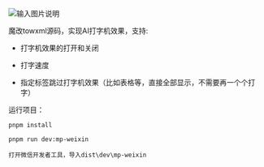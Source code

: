 ![输入图片说明](towxm_typer.gif)

魔改towxml源码，实现AI打字机效果，支持:

* 打字机效果的打开和关闭

* 打字速度

* 指定标签跳过打字机效果（比如表格等，直接全部显示，不需要再一个个打字）

运行项目：

`pnpm install`

`pnpm run dev:mp-weixin`

`打开微信开发者工具，导入dist\dev\mp-weixin`

